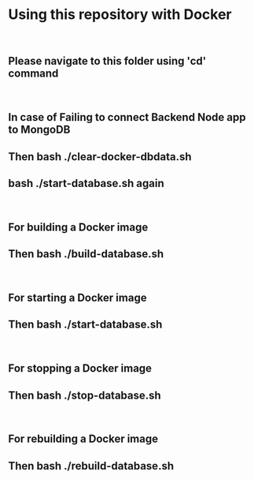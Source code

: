 <h1>Using this repository with Docker</h1>
<br>
<h2>Please navigate to this folder using 'cd' command</h2>
<br>
<h2>In case of Failing to connect Backend Node app to MongoDB</h2>
<h2>Then bash ./clear-docker-dbdata.sh</h2>
<h2>bash ./start-database.sh again</h2>
<br>
<h2>For building a Docker image</h2>
<h2>Then bash ./build-database.sh</h2>
<br>
<h2>For starting a Docker image</h2>
<h2>Then bash ./start-database.sh</h2>
<br>
<h2>For stopping a Docker image</h2>
<h2>Then bash ./stop-database.sh</h2>
<br>
<h2>For rebuilding a Docker image</h2>
<h2>Then bash ./rebuild-database.sh</h2>